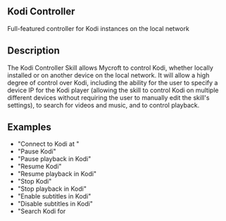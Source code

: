 ## Kodi Controller
Full-featured controller for Kodi instances on the local network

## Description 
The Kodi Controller Skill allows Mycroft to control Kodi, whether locally installed
or on another device on the local network.  It will allow a high degree of control
over Kodi, including the ability for the user to specify a device IP for the Kodi
player (allowing the skill to control Kodi on multiple different devices without
requiring the user to manually edit the skill's settings), to search for videos and
music, and to control playback.

## Examples 
* "Connect to Kodi at <IP address>"
* "Pause Kodi"
* "Pause playback in Kodi"
* "Resume Kodi"
* "Resume playback in Kodi"
* "Stop Kodi"
* "Stop playback in Kodi"
* "Enable subtitles in Kodi"
* "Disable subtitles in Kodi"
* "Search Kodi for <title>"

## Credits 
Matt Burns

## Notes
While three other skills for Kodi are already available for Mycroft, none are in
active development, none provide the degree of control this skill intends to
provide, and none allow an easy way to switch between different devices.

The Kodi Controller Skill uses Kodi's JSON-RPC API, and requires the kodipydent
Python module.

## Setup

In Kodi, enable "[Allow remote control via HTTP](https://kodi.wiki/view/Settings/Services/Control)".  

Enter the connection information in the Skills settings page of Mycroft Home.  Eventually, the user will be able to connect to Kodi (if using the default port with no password) using the device's IP address using any of the following commands:
"Mycroft, connect to Kodi on &lt;IP address&gt;"
"Mycroft, connect to Kodi at &lt;IP address&gt;"
"Mycroft, Kodi connect &lt;IP address&gt;"

## Usage

### Connection

* Connect: "Connect to Kodi on &lt;IP address&gt;", "Connect to Kodi at &lt;IP address&gt;", "Kodi connect &lt;IP address&gt;"  **&lt;WIP&gt;** 

### Input Controls

* Up: "Kodi up"
* Down: "Kodi down"
* Left: "Kodi left"
* Right: "Kodi right"
* Select: "Kodi select", "Kodi click", "Kodi enter"
* Info: "Kodi info"
* Home: "Kodi home"
* Context menu: "Kodi context"
* Back: "Kodi back"

### Playback

* Pause: "Kodi pause", "Kodi pause playback", "Pause Kodi", "Pause playback in Kodi"
* Play: "Kodi play", "Play Kodi", "Kodi unpause", "Unpause Kodi"
* Stop: "Kodi stop", "Kodi stop playback", "Stop Kodi"
* Resume/rewatch last played: "Kodi resume", "Kodi resume playback", "Resume playback in Kodi", "Kodi play last watched" **&lt;WIP&gt;**
* Seek forward: "Kodi skip ahead", "Kodi seek forward"
* Seek backward: "Kodi skip back", "Kodi seek backward"
* Show on-screen display: "Kodi display", "Kodi show on-screen display"
* Search/open media: "Kodi find &lt;title&gt;", "Kodi search for &lt;title&gt;", "Search Kodi for &lt;title&gt;", "Search in Kodi for &lt;title&gt;"  **&lt;WIP&gt;**
* Play random movie: "Kodi play a random movie", "Play a random movie in Kodi", "Kodi random movie" **&lt;WIP&gt;**
* Enable subtitles: "Kodi enable subtitles", "Enable subtitles in Kodi", "Kodi turn on subtitiles" **&lt;WIP&gt;**
* Disable subtitles: "Kodi disable subtitles", "Disable subtitles in Kodi", "Kodi turn off subtitles" **&lt;WIP&gt;**

### Media Library

* Scan for new video: "Kodi scan movies", "Kodi scan videos"
* Scan for new audio: "Kodi scan audio"

## TODO

* Fix ability to enable/disable subtitles
* Add ability to search for and play movies
* Add ability to play a random movie
* Add ability to play last watched video
